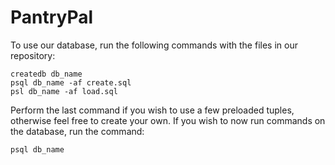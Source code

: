 # PantryPal

To use our database, run the following commands with the files in our repository:

```
createdb db_name
psql db_name -af create.sql
psl db_name -af load.sql
```

Perform the last command if you wish to use a few preloaded tuples, otherwise feel free to create your own. If you wish to now run commands on the database, run the command:

```
psql db_name
```
